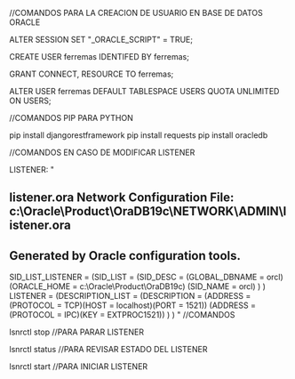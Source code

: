 //COMANDOS PARA LA CREACION DE USUARIO EN BASE DE DATOS ORACLE

ALTER SESSION SET "_ORACLE_SCRIPT" = TRUE;

CREATE USER ferremas IDENTIFED BY ferremas;

GRANT CONNECT, RESOURCE TO ferremas;

ALTER USER ferremas DEFAULT TABLESPACE USERS QUOTA UNLIMITED ON USERS;

//COMANDOS PIP PARA PYTHON

pip install djangorestframework
pip install requests
pip install oracledb

//COMANDOS EN CASO DE MODIFICAR LISTENER

LISTENER:
"
## listener.ora Network Configuration File: c:\Oracle\Product\OraDB19c\NETWORK\ADMIN\listener.ora
## Generated by Oracle configuration tools.

SID_LIST_LISTENER =
  (SID_LIST =
    (SID_DESC =
      (GLOBAL_DBNAME = orcl)
      (ORACLE_HOME = c:\Oracle\Product\OraDB19c)
      (SID_NAME = orcl)
    )
  )
LISTENER =
  (DESCRIPTION_LIST =
    (DESCRIPTION =
      (ADDRESS = (PROTOCOL = TCP)(HOST = localhost)(PORT = 1521))
      (ADDRESS = (PROTOCOL = IPC)(KEY = EXTPROC1521))
    )
  )
"
//COMANDOS

lsnrctl stop //PARA PARAR LISTENER

lsnrctl status //PARA REVISAR ESTADO DEL LISTENER

lsnrctl start //PARA INICIAR LISTENER

